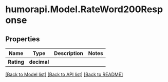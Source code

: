 # humorapi.Model.RateWord200Response

## Properties

Name | Type | Description | Notes
------------ | ------------- | ------------- | -------------
**Rating** | **decimal** |  | 

[[Back to Model list]](../README.md#documentation-for-models) [[Back to API list]](../README.md#documentation-for-api-endpoints) [[Back to README]](../README.md)


